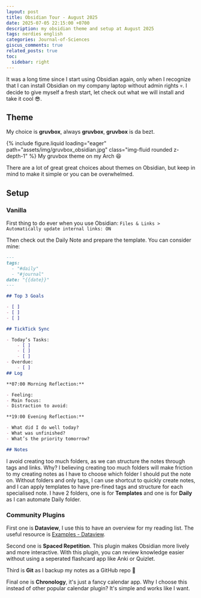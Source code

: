 ```yaml
---
layout: post
title: Obsidian Tour - August 2025
date: 2025-07-05 22:15:00 +0700
description: my obsidian theme and setup at August 2025
tags: nerdies english
categories: Journal-of-Sciences
giscus_comments: true
related_posts: true
toc:
  sidebar: right
---
```


It was a long time since I start using Obsidian again, only when I recognize that I can install Obsidian on my company laptop without admin rights :skull:. I decide to give myself a fresh start, let check out what we will install and take it cool :sunglasses:.

## Theme

My choice is **gruvbox**, always **gruvbox**, **gruvbox** is da bezt.

{% include figure.liquid loading="eager" path="assets/img/gruvbox_obsidian.jpg" class="img-fluid rounded z-depth-1" %}
My gruvbox theme on my Arch 😆

There are a lot of great great choices about themes on Obsidian, but keep in mind to make it simple or you can be overwhelmed.

## Setup 

### Vanilla

First thing to do ever when you use Obsidian: `Files & Links > Automatically update internal links: ON`

Then check out the Daily Note and prepare the template. You can consider mine:

```md
---
tags:
  - "#daily"
  - "#journal"
date: "{{date}}"
---

## Top 3 Goals

- [ ] 
- [ ] 
- [ ] 

## TickTick Sync

- Today’s Tasks: 
    - [ ] 
    - [ ]  
    - [ ] 
- Overdue:
    - [ ] 
## Log

**07:00 Morning Reflection:**  

- Feeling:
- Main focus:
- Distraction to avoid:

**19:00 Evening Reflection:**  

- What did I do well today?
- What was unfinished?
- What’s the priority tomorrow?

## Notes

```

I avoid creating too much folders, as we can structure the notes through tags and links. Why? I believing creating too much folders will make friction to my creating notes as I have to choose which folder I should put the note on. Without folders and only tags, I can use shortcut to quickly create notes, and I can apply templates to have pre-fined tags and structure for each specialised note. I have 2 folders, one is for **Templates** and one is for **Daily** as I can automate Daily folder.

### Community Plugins

First one is **Dataview**, I use this to have an overview for my reading list. The useful resource is [Examples - Dataview](https://blacksmithgu.github.io/obsidian-dataview/resources/examples/).

Second one is **Spaced Repetition**. This plugin makes Obsidian more lively and more interactive. With this plugin, you can review knowledge easier without using a seperated flashcard app like Anki or Quizlet. 

Third is **Git** as I backup my notes as a GitHub repo :clown_face: 

Final one is **Chronology**, it's just a fancy calendar app. Why I choose this instead of other popular calendar plugin? It's simple and works like I want. 
